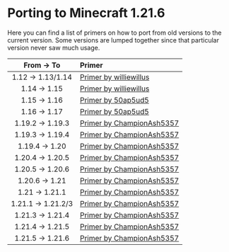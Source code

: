 # Porting to Minecraft 1.21.6

Here you can find a list of primers on how to port from old versions to the current version. Some versions are lumped together since that particular version never saw much usage.

|    From -> To      |               Primer                    |
|:------------------:|:----------------------------------------|
| 1.12 -> 1.13/1.14  | [Primer by williewillus][112to114]      |
| 1.14 -> 1.15       | [Primer by williewillus][114to115]      |
| 1.15 -> 1.16       | [Primer by 50ap5ud5][115to116]          |
| 1.16 -> 1.17       | [Primer by 50ap5ud5][116to117]          |
| 1.19.2 -> 1.19.3   | [Primer by ChampionAsh5357][1192to1193] |
| 1.19.3 -> 1.19.4   | [Primer by ChampionAsh5357][1193to1194] |
| 1.19.4 -> 1.20     | [Primer by ChampionAsh5357][1194to120]  |
| 1.20.4 -> 1.20.5   | [Primer by ChampionAsh5357][1204to1205] |
| 1.20.5 -> 1.20.6   | [Primer by ChampionAsh5357][1205to1206] |
| 1.20.6 -> 1.21     | [Primer by ChampionAsh5357][1206to121]  |
| 1.21   -> 1.21.1   | [Primer by ChampionAsh5357][121to1211]  |
| 1.21.1 -> 1.21.2/3 | [Primer by ChampionAsh5357][1211to1212] |
| 1.21.3 -> 1.21.4   | [Primer by ChampionAsh5357][1213to1214] |
| 1.21.4 -> 1.21.5   | [Primer by ChampionAsh5357][1214to1215] |
| 1.21.5 -> 1.21.6   | [Primer by ChampionAsh5357][1215to1216] |

[112to114]: https://gist.github.com/williewillus/353c872bcf1a6ace9921189f6100d09a
[114to115]: https://gist.github.com/williewillus/30d7e3f775fe93c503bddf054ef3f93e
[115to116]: https://gist.github.com/50ap5ud5/f4e70f0e8faeddcfde6b4b1df70f83b8
[116to117]: https://gist.github.com/50ap5ud5/beebcf056cbdd3c922cc8993689428f4
[1192to1193]: https://github.com/neoforged/.github/blob/main/primers/1.19.3/index.md
[1193to1194]: https://github.com/neoforged/.github/blob/main/primers/1.19.4/index.md
[1194to120]: https://github.com/neoforged/.github/blob/main/primers/1.20/index.md
[1204to1205]: https://github.com/neoforged/.github/blob/main/primers/1.20.5/index.md
[1205to1206]: https://github.com/neoforged/.github/blob/main/primers/1.20.6/index.md
[1206to121]: https://github.com/neoforged/.github/blob/main/primers/1.21/index.md
[121to1211]: https://github.com/neoforged/.github/blob/main/primers/1.21.1/index.md
[1211to1212]: https://github.com/neoforged/.github/blob/main/primers/1.21.2/index.md
[1213to1214]: https://github.com/neoforged/.github/blob/main/primers/1.21.4/index.md
[1214to1215]: https://github.com/neoforged/.github/blob/main/primers/1.21.5/index.md
[1215to1216]: https://github.com/neoforged/.github/blob/main/primers/1.21.6/index.md
